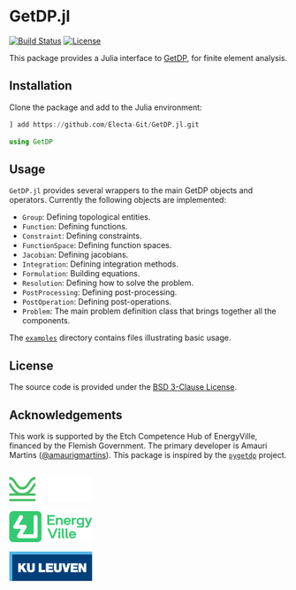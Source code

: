 # GetDP.jl

[![Build Status](https://github.com/Electa-Git/GetDP.jl/actions/workflows/CI.yml/badge.svg?branch=main)](https://github.com/Electa-Git/GetDP.jl/actions/workflows/CI.yml?query=branch%3Amain)
[![License](https://img.shields.io/badge/License-BSD%203--Clause-blue.svg)](https://opensource.org/licenses/BSD-3-Clause)

This package provides a Julia interface to [GetDP](http://getdp.info/), for finite element analysis.

## Installation

Clone the package and add to the Julia environment:

```julia
] add https://github.com/Electa-Git/GetDP.jl.git
```

```julia
using GetDP
```

## Usage

`GetDP.jl` provides several wrappers to the main GetDP objects and operators. Currently the following objects are implemented:

- `Group`: Defining topological entities.
- `Function`: Defining functions.
- `Constraint`: Defining constraints.
- `FunctionSpace`: Defining function spaces.
- `Jacobian`: Defining jacobians.
- `Integration`: Defining integration methods.
- `Formulation`: Building equations.
- `Resolution`: Defining how to solve the problem.
- `PostProcessing`: Defining post-processing.
- `PostOperation`: Defining post-operations.
- `Problem`: The main problem definition class that brings together all the components.

The [`examples`](examples) directory contains files illustrating basic usage.

## License

The source code is provided under the [BSD 3-Clause License](LICENSE).

## Acknowledgements

This work is supported by the Etch Competence Hub of EnergyVille, financed by the Flemish Government. The primary developer is Amauri Martins ([@amaurigmartins](https://github.com/amaurigmartins)). This package is inspired by the [`pygetdp`](https://gitlab.com/benvial/pygetdp) project.

<p align = "left">
  <p><br><img src="assets/img/ETCH_LOGO_RGB_NEG.svg" width="150" alt="Etch logo"></p>
  <p><img src="assets/img/ENERGYVILLE-LOGO.svg" width="150" alt="EV logo"></p>
  <p><img src="assets/img/kul_logo.svg" width="150" alt="KUL logo"></p>
</p>